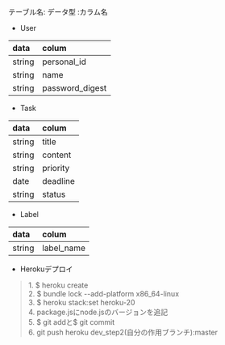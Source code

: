 テーブル名:
データ型 :カラム名

- User 

| data       | colum           |
|:-----------|:----------------|
| string     | personal_id     |    
| string     | name            | 
| string     | password_digest | 

- Task

| data       | colum           |
|:-----------|:----------------|
| string     | title           |    
| string     | content         | 
| string     | priority        | 
| date       | deadline        |
| string     | status          |

- Label

| data       | colum           |
|:-----------|:----------------|
| string     | label_name      |    


- Herokuデプロイ

>1\. $ heroku create  
>2\. $ bundle lock --add-platform x86_64-linux  
>3\. $ heroku stack:set heroku-20  
>4\. package.jsにnode.jsのバージョンを追記  
>5\. $ git addと$ git commit  
>6\. git push heroku dev_step2(自分の作用ブランチ):master  
